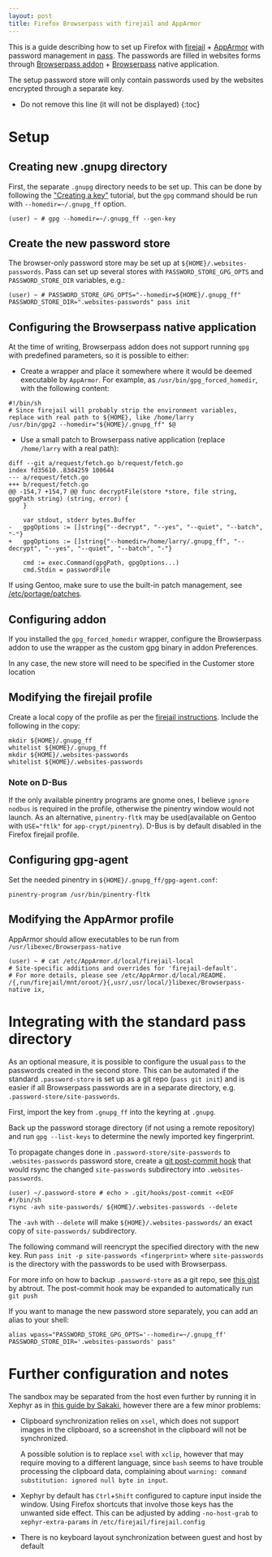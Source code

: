 ```yaml
---
layout: post
title: Firefox Browserpass with firejail and AppArmor
---
```

This is a guide describing how to set up Firefox with [firejail](https://github.com/netblue30/firejail/) + [AppArmor](https://en.wikipedia.org/wiki/AppArmor) with password management in [pass](https://www.passwordstore.org/). The passwords are filled in websites forms through [Browserpass addon](https://addons.mozilla.org/en-US/firefox/addon/Browserpass-ce/) + [Browserpass](https://github.com/Browserpass/Browserpass-native) native application.

The setup password store will only contain passwords used by the websites encrypted through a separate key.

<!--more-->
* Do not remove this line (it will not be displayed)
{:toc}

# Setup

## Creating new .gnupg directory

First, the separate `.gnupg` directory needs to be set up. This can be done by following the ["Creating a key"](https://www.dewinter.com/gnupg_howto/english/GPGMiniHowto-3.html#ss3.1) tutorial, but the `gpg` command should be run with `--homedir=~/.gnupg_ff` option.

    (user) ~ # gpg --homedir=~/.gnupg_ff --gen-key

## Create the new password store

The browser-only password store may be set up at `${HOME}/.websites-passwords`. Pass can set up several stores with `PASSWORD_STORE_GPG_OPTS` and `PASSWORD_STORE_DIR` variables, e.g.:

    (user) ~ # PASSWORD_STORE_GPG_OPTS="--homedir=${HOME}/.gnupg_ff" PASSWORD_STORE_DIR=".websites-passwords" pass init

## Configuring the Browserpass native application

At the time of writing, Browserpass addon does not support running `gpg` with predefined parameters, so it is possible to either:

* Create a wrapper and place it somewhere where it would be deemed executable by `AppArmor`. For example, as `/usr/bin/gpg_forced_homedir`, with the following content:

```shell
#!/bin/sh
# Since firejail will probably strip the environment variables, replace with real path to ${HOME}, like /home/larry
/usr/bin/gpg2 --homedir="${HOME}/.gnupg_ff" $@
```
* Use a small patch to Browserpass native application (replace `/home/larry` with a real path):

```
diff --git a/request/fetch.go b/request/fetch.go
index fd35610..83d4259 100644
--- a/request/fetch.go
+++ b/request/fetch.go
@@ -154,7 +154,7 @@ func decryptFile(store *store, file string, gpgPath string) (string, error) {
    }

    var stdout, stderr bytes.Buffer
-	gpgOptions := []string{"--decrypt", "--yes", "--quiet", "--batch", "-"}
+	gpgOptions := []string{"--homedir=/home/larry/.gnupg_ff", "--decrypt", "--yes", "--quiet", "--batch", "-"}

    cmd := exec.Command(gpgPath, gpgOptions...)
    cmd.Stdin = passwordFile
```

If using Gentoo, make sure to use the built-in patch management, see [/etc/portage/patches](https://wiki.gentoo.org/wiki//etc/portage/patches).

## Configuring addon
If you installed the `gpg_forced_homedir` wrapper, configure the Browserpass addon to use the wrapper as the custom gpg binary in addon Preferences.

In any case, the new store will need to be specified in the Customer store location

## Modifying the firejail profile

Create a local copy of the profile as per the [firejail instructions](https://firejail.wordpress.com/documentation-2/building-custom-profiles/). Include the following in the copy:


```shell
mkdir ${HOME}/.gnupg_ff
whitelist ${HOME}/.gnupg_ff
mkdir ${HOME}/.websites-passwords
whitelist ${HOME}/.websites-passwords
```


### Note on D-Bus
If the only available pinentry programs are gnome ones, I believe `ignore nodbus` is required in the profile, otherwise the pinentry window would not launch. As an alternative, `pinentry-fltk` may be used(available on Gentoo with `USE="ftlk"` for `app-crypt/pinentry`). D-Bus is by default disabled in the Firefox firejail profile.

## Configuring gpg-agent
Set the needed pinentry in `${HOME}/.gnupg_ff/gpg-agent.conf`:

```
pinentry-program /usr/bin/pinentry-fltk
```

## Modifying the AppArmor profile

AppArmor should allow executables to be run from `/usr/libexec/Browserpass-native`

```
(user) ~ # cat /etc/AppArmor.d/local/firejail-local
# Site-specific additions and overrides for 'firejail-default'.
# For more details, please see /etc/AppArmor.d/local/README.
/{,run/firejail/mnt/oroot/}{,usr/,usr/local/}libexec/Browserpass-native ix,
```

# Integrating with the standard pass directory

As an optional measure, it is possible to configure the usual `pass` to the passwords created in the second store. This can be automated if the standard `.password-store` is set up as a git repo (`pass git init`) and is easier if all Browserpass passwords are in a separate directory, e.g. `.password-store/site-passwords`.

First, import the key from `.gnupg_ff` into the keyring at `.gnupg`.

Back up the password storage directory (if not using a remote repository) and run `gpg --list-keys` to determine the newly imported key fingerprint.

To propagate changes done in `.password-store/site-passwords` to `.websites-passwords` password store, create a [git post-commit hook](https://git-scm.com/book/en/v2/Customizing-Git-Git-Hooks) that would rsync the changed `site-passwords` subdirectory into `.websites-passwords`.

```
(user) ~/.password-store # echo > .git/hooks/post-commit <<EOF
#!/bin/sh
rsync -avh site-passwords/ ${HOME}/.websites-passwords --delete
```

The `-avh` with `--delete` will make `${HOME}/.websites-passwords/` an exact copy of `site-passwords/` subdirectory.

The following command will reencrypt the specified directory with the new key. Run `pass init -p site-passwords <fingerprint>` where `site-passwords` is the directory with the passwords to be used with Browserpass.

For more info on how to backup `.password-store` as a git repo, see [this gist](https://gist.github.com/abtrout/d64fb11ad6f9f49fa325) by abtrout. The post-commit hook may be expanded to automatically run `git push`

If you want to manage the new password store separately, you can add an alias to your shell:

    alias wpass="PASSWORD_STORE_GPG_OPTS='--homedir=~/.gnupg_ff' PASSWORD_STORE_DIR='.websites-passwords' pass"

# Further configuration and notes
The sandbox may be separated from the host even further by running it in Xephyr as in [this guide by Sakaki](https://wiki.gentoo.org/wiki/Sakaki's_EFI_Install_Guide/Sandboxing_the_Firefox_Browser_with_Firejail#user_namespaces), however there are a few minor problems:

* Clipboard synchronization relies on `xsel`, which does not support images in the clipboard, so a screenshot in the clipboard will not be synchronized.

    A possible solution is to replace `xsel` with `xclip`, however that may require moving to a different language, since `bash` seems to have trouble processing the clipboard data, complaining about  `warning: command substitution: ignored null byte in input`.
* Xephyr by default has `Ctrl`+`Shift` configured to capture input inside the window. Using Firefox shortcuts that involve those keys has the unwanted side effect. This can be adjusted by adding `-no-host-grab` to `xephyr-extra-params` in `/etc/firejail/firejail.config`
* There is no keyboard layout synchronization between guest and host by default
